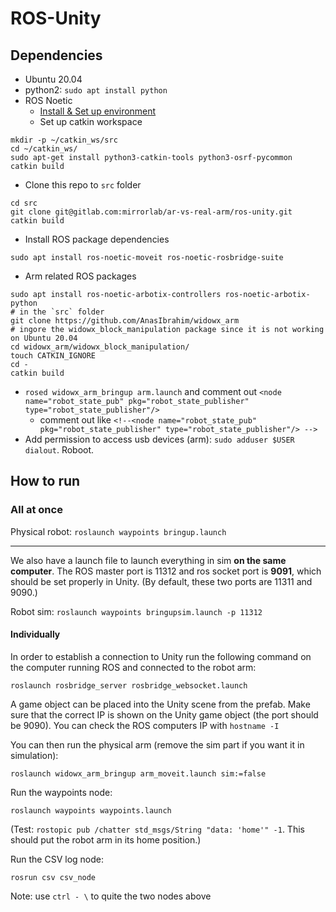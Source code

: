 # ROS-Unity

## Dependencies

- Ubuntu 20.04
- python2: `sudo apt install python`
- ROS Noetic
  - [Install & Set up environment](http://wiki.ros.org/noetic/Installation/Ubuntu)
  - Set up catkin workspace
```
mkdir -p ~/catkin_ws/src
cd ~/catkin_ws/
sudo apt-get install python3-catkin-tools python3-osrf-pycommon
catkin build
```
  - Clone this repo to `src` folder
```
cd src
git clone git@gitlab.com:mirrorlab/ar-vs-real-arm/ros-unity.git
catkin build
```
  - Install ROS package dependencies
```
sudo apt install ros-noetic-moveit ros-noetic-rosbridge-suite
```
  - Arm related ROS packages
```
sudo apt install ros-noetic-arbotix-controllers ros-noetic-arbotix-python
# in the `src` folder
git clone https://github.com/AnasIbrahim/widowx_arm
# ingore the widowx_block_manipulation package since it is not working on Ubuntu 20.04
cd widowx_arm/widowx_block_manipulation/
touch CATKIN_IGNORE
cd -
catkin build
```
  - `rosed widowx_arm_bringup arm.launch` and comment out `<node name="robot_state_pub" pkg="robot_state_publisher" type="robot_state_publisher"/>`
    - comment out like `<!--<node name="robot_state_pub" pkg="robot_state_publisher" type="robot_state_publisher"/> -->`
  - Add permission to access usb devices (arm): `sudo adduser $USER dialout`. Roboot.

## How to run

### All at once

Physical robot: `roslaunch waypoints bringup.launch`

---

We also have a launch file to launch everything in sim __on the same computer__. The ROS master port is 11312 and ros socket port is **9091**, which should be set properly in Unity. (By default, these two ports are 11311 and 9090.)

Robot sim: `roslaunch waypoints bringupsim.launch -p 11312`

#### Individually


In order to establish a connection to Unity run the following command on the computer running ROS and connected to the robot arm:

    roslaunch rosbridge_server rosbridge_websocket.launch

A game object can be placed into the Unity scene from the prefab.
Make sure that the correct IP is shown on the Unity game object (the port should be 9090). You can check the ROS computers IP with ```hostname -I```

You can then run the physical arm (remove the sim part if you want it in simulation):

    roslaunch widowx_arm_bringup arm_moveit.launch sim:=false

Run the waypoints node:

    roslaunch waypoints waypoints.launch

(Test: `rostopic pub /chatter std_msgs/String "data: 'home'" -1`. This should put the robot arm in its home position.)

Run the CSV log node:

    rosrun csv csv_node

Note: use `ctrl - \` to quite the two nodes above
